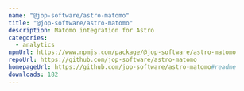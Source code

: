 ```yaml
---
name: "@jop-software/astro-matomo"
title: "@jop-software/astro-matomo"
description: Matomo integration for Astro
categories:
  - analytics
npmUrl: https://www.npmjs.com/package/@jop-software/astro-matomo
repoUrl: https://github.com/jop-software/astro-matomo
homepageUrl: https://github.com/jop-software/astro-matomo#readme
downloads: 182
---
```

